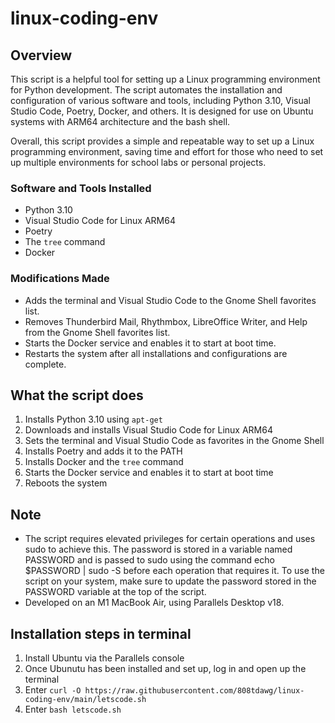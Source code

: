 # linux-coding-env

## Overview
This script is a helpful tool for setting up a Linux programming environment for Python development. The script automates the installation and configuration of various software and tools, including Python 3.10, Visual Studio Code, Poetry, Docker, and others. It is designed for use on Ubuntu systems with ARM64 architecture and the bash shell.

Overall, this script provides a simple and repeatable way to set up a Linux programming environment, saving time and effort for those who need to set up multiple environments for school labs or personal projects.

### Software and Tools Installed
- Python 3.10
- Visual Studio Code for Linux ARM64
- Poetry
- The `tree` command
- Docker

### Modifications Made
- Adds the terminal and Visual Studio Code to the Gnome Shell favorites list.
- Removes Thunderbird Mail, Rhythmbox, LibreOffice Writer, and Help from the Gnome Shell favorites list.
- Starts the Docker service and enables it to start at boot time.
- Restarts the system after all installations and configurations are complete.

## What the script does
1. Installs Python 3.10 using `apt-get`
2. Downloads and installs Visual Studio Code for Linux ARM64
3. Sets the terminal and Visual Studio Code as favorites in the Gnome Shell
4. Installs Poetry and adds it to the PATH
5. Installs Docker and the `tree` command
6. Starts the Docker service and enables it to start at boot time
7. Reboots the system

## Note
- The script requires elevated privileges for certain operations and uses sudo to achieve this. The password is stored in a variable named PASSWORD and is passed to sudo using the command echo $PASSWORD | sudo -S before each operation that requires it. To use the script on your system, make sure to update the password stored in the PASSWORD variable at the top of the script.
- Developed on an M1 MacBook Air, using Parallels Desktop v18.

## Installation steps in terminal
1. Install Ubuntu via the Parallels console
2. Once Ubunutu has been installed and set up, log in and open up the terminal
2. Enter `curl -O https://raw.githubusercontent.com/808tdawg/linux-coding-env/main/letscode.sh` 
3. Enter `bash letscode.sh`
